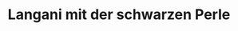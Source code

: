 ---
title: "Langani mit der schwarzen Perle"
url: /stuttgart/langani-mit-der-schwarzen-perle/
shop: Schmuck
---